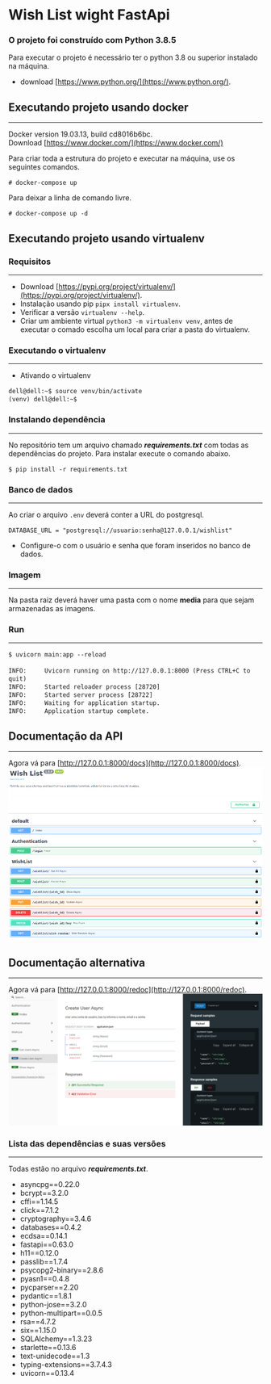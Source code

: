 # Wish List wight FastApi

### O projeto foi construído com Python 3.8.5

Para executar o projeto é necessário ter o python 3.8 ou superior instalado na máquina.
- download [https://www.python.org/](https://www.python.org/).

## Executando projeto usando docker
___
Docker version 19.03.13, build cd8016b6bc. <br>
Download [https://www.docker.com/](https://www.docker.com/)

Para criar toda a estrutura do projeto e executar na máquina, use os seguintes comandos.
```
# docker-compose up
```
Para deixar a linha de comando livre. 
```
# docker-compose up -d
```

## Executando projeto usando virtualenv
### Requisitos
___
- Download [https://pypi.org/project/virtualenv/](https://pypi.org/project/virtualenv/).
- Instalação usando pip ```pipx install virtualenv```.
- Verificar a versão ```virtualenv --help```.
- Criar um ambiente virtual ```python3 -m virtualenv venv```, antes de executar o comado escolha um local para criar a pasta do virtualenv.

### Executando o virtualenv
___

- Ativando o virtualenv
```
dell@dell:~$ source venv/bin/activate
(venv) dell@dell:~$
```

### Instalando dependência
___
No repositório tem um arquivo chamado **_requirements.txt_** com todas as dependências do projeto. Para instalar execute o comando abaixo.

```
$ pip install -r requirements.txt
```
### Banco de dados
___
Ao criar o arquivo ```.env``` deverá conter a URL do postgresql.
```
DATABASE_URL = "postgresql://usuario:senha@127.0.0.1/wishlist"
```
- Configure-o com o usuário e senha que foram inseridos no banco de dados.
### Imagem
___
Na pasta raiz deverá haver uma pasta com o nome **media** para que sejam armazenadas as imagens.
### Run 
___
```
$ uvicorn main:app --reload

INFO:     Uvicorn running on http://127.0.0.1:8000 (Press CTRL+C to quit)
INFO:     Started reloader process [28720]
INFO:     Started server process [28722]
INFO:     Waiting for application startup.
INFO:     Application startup complete.
```

## Documentação da API
___
Agora vá para [http://127.0.0.1:8000/docs](http://127.0.0.1:8000/docs).
![Swagger UI](img/api-docs.png)

## Documentação alternativa
___
Agora vá para [http://127.0.0.1:8000/redoc](http://127.0.0.1:8000/redoc).
![Swagger UI](img/api-redoc.png)

### Lista das dependências e suas versões
___
Todas estão no arquivo **_requirements.txt_**.
- asyncpg==0.22.0
- bcrypt==3.2.0
- cffi==1.14.5
- click==7.1.2
- cryptography==3.4.6
- databases==0.4.2
- ecdsa==0.14.1
- fastapi==0.63.0
- h11==0.12.0
- passlib==1.7.4
- psycopg2-binary==2.8.6
- pyasn1==0.4.8
- pycparser==2.20
- pydantic==1.8.1
- python-jose==3.2.0
- python-multipart==0.0.5
- rsa==4.7.2
- six==1.15.0
- SQLAlchemy==1.3.23
- starlette==0.13.6
- text-unidecode==1.3
- typing-extensions==3.7.4.3
- uvicorn==0.13.4